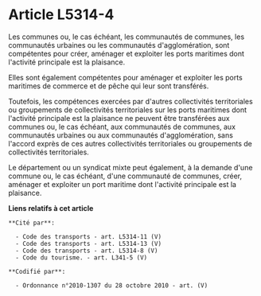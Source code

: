 # Article L5314-4

Les communes ou, le cas échéant, les communautés de communes, les communautés urbaines ou les communautés d'agglomération,
sont compétentes pour créer, aménager et exploiter les ports maritimes dont l'activité principale est la plaisance.

Elles sont également compétentes pour aménager et exploiter les ports maritimes de commerce et de pêche qui leur sont
transférés.

Toutefois, les compétences exercées par d'autres collectivités territoriales ou groupements de collectivités territoriales
sur les ports maritimes dont l'activité principale est la plaisance ne peuvent être transférées aux communes ou, le cas
échéant, aux communautés de communes, aux communautés urbaines ou aux communautés d'agglomération, sans l'accord exprès de
ces autres collectivités territoriales ou groupements de collectivités territoriales.

Le département ou un syndicat mixte peut également, à la demande d'une commune ou, le cas échéant, d'une communauté de
communes, créer, aménager et exploiter un port maritime dont l'activité principale est la plaisance.

**Liens relatifs à cet article**

	**Cité par**:

	  - Code des transports - art. L5314-11 (V)
	  - Code des transports - art. L5314-13 (V)
	  - Code des transports - art. L5314-8 (V)
	  - Code du tourisme. - art. L341-5 (V)

	**Codifié par**:

	  - Ordonnance n°2010-1307 du 28 octobre 2010 - art. (V)
